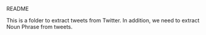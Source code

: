 README

This is a folder to extract tweets from Twitter. In addition, we need to extract Noun Phrase from tweets.     
